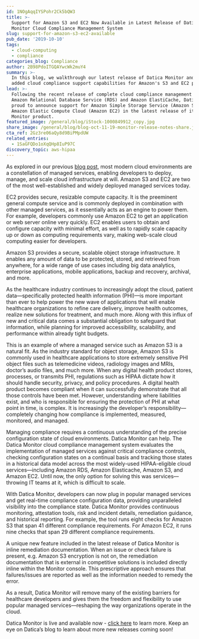 ```yaml
---
id: 1NOgAqqIYSPohr2Ck5bQW3
title: >-
  Support for Amazon S3 and EC2 Now Available in Latest Release of Datica
  Monitor Cloud Compliance Management System
slug: support-for-amazon-s3-ec2-available
pub_date: '2019-10-10'
tags:
  - cloud-computing
  - compliance
categories_blog: Compliance
author: 2B98PdoITGQAYwcWk2muY4
summary: >-
  In this blog, we walkthrough our latest release of Datica Monitor and its
  added cloud compliance support capabilities for Amazon's S3 and EC2 products.
lead: >-
  Following the recent release of complete cloud compliance management for
  Amazon Relational Database Service (RDS) and Amazon ElastiCache, Datica is
  proud to announce support for Amazon Simple Storage Service (Amazon S3) and
  Amazon Elastic Compute Cloud (Amazon EC2) in the latest release of its Datica
  Monitor product.
featured_image: /general/blog/iStock-1000849912_copy.jpg
share_image: /general/blog/blog-oct-11-19-monitor-release-notes-share.jpg
cta_ref: 2Gz3re06aQy8d9BiPMpdUW
related_entries:
  - 1SaGFQDo1oXqQHp8IuP97C
discovery_topic: aws-hipaa
---
```

As explored in our previous [blog post](https://datica.com/blog/complete-cloud-compliance-amazon-rds-elasticache/), most modern cloud environments are a constellation of managed services, enabling developers to deploy, manage, and scale cloud infrastructure at will. Amazon S3 and EC2 are two of the most well-established and widely deployed managed services today.
 
EC2 provides secure, resizable compute capacity. It is the preeminent general compute service and is commonly deployed in combination with other managed services, as it essentially acts as an engine to power them. For example, developers commonly use Amazon EC2 to get an application or web server online very quickly. EC2 enables users to obtain and configure capacity with minimal effort, as well as to rapidly scale capacity up or down as computing requirements vary, making web-scale cloud computing easier for developers.

Amazon S3 provides a secure, scalable object storage infrastructure. It enables any amount of data to be protected, stored, and retrieved from anywhere, for a wide range of use cases including big data analytics, enterprise applications, mobile applications, backup and recovery, archival, and more. 

As the healthcare industry continues to increasingly adopt the cloud, patient data—specifically protected health information (PHI)—is more important than ever to help power the new wave of applications that will enable healthcare organizations to refine care delivery, improve health outcomes, realize new solutions for treatment, and much more. Along with this influx of new and critical data comes a substantial obligation to safeguard that information, while planning for improved accessibility, scalability, and performance within already tight budgets.

This is an example of where a managed service such as Amazon S3 is a natural fit. As the industry standard for object storage, Amazon S3 is commonly used in healthcare applications to store extremely sensitive PHI object files such as telemedicine videos, radiology images and MRIs, doctor’s audio files, and much more. 
When any digital health product stores, processes, or transmits PHI, regulations such as HIPAA dictate how it should handle security, privacy, and policy procedures. A digital health product becomes compliant when it can successfully demonstrate that all those controls have been met. 
However, understanding where liabilities exist, and who is responsible for ensuring the protection of PHI at what point in time, is complex. It is increasingly the developer’s responsibility—completely changing how compliance is implemented, measured, monitored, and managed. 
 
Managing compliance requires a continuous understanding of the precise configuration state of cloud environments. Datica Monitor can help. The Datica Monitor cloud compliance management system evaluates the implementation of managed services against critical compliance controls, checking configuration states on a continual basis and tracking those states in a historical data model across the most widely-used HIPAA-eligible cloud services—including Amazon RDS, Amazon Elasticache, Amazon S3, and Amazon EC2. Until now, the only option for solving this was services—throwing IT teams at it, which is difficult to scale. 
 
With Datica Monitor, developers can now plug in popular managed services and get real-time compliance configuration data, providing unparalleled visibility into the compliance state. Datica Monitor provides continuous monitoring, attestation tools, risk and incident details, remediation guidance, and historical reporting. For example, the tool runs eight checks for Amazon S3 that span 41 different compliance requirements. For Amazon EC2, it runs nine checks that span 29 different compliance requirements. 
 
A unique new feature included in the latest release of Datica Monitor is inline remediation documentation. When an issue or check failure is present, e.g. Amazon S3 encryption is not on, the remediation documentation that is external in competitive solutions is included directly inline within the Monitor console. This prescriptive approach ensures that failures/issues are reported as well as the information needed to remedy the error.  
 
As a result, Datica Monitor will remove many of the existing barriers for healthcare developers and gives them the freedom and flexibility to use popular managed services—reshaping the way organizations operate in the cloud. 

Datica Monitor is live and available now - [click here](/monitor) to learn more. Keep an eye on Datica’s blog to learn about more new releases coming soon!
  